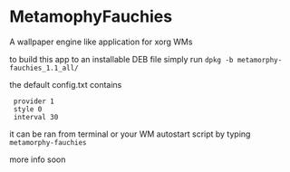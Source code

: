 # MetamophyFauchies
A wallpaper engine like application for xorg WMs

to build this app to an installable DEB file simply run `dpkg -b metamorphy-fauchies_1.1_all/`

the default config.txt contains
```
 provider 1
 style 0
 interval 30
```

it can be ran from terminal or your WM autostart script by typing `metamorphy-fauchies`

more info soon

